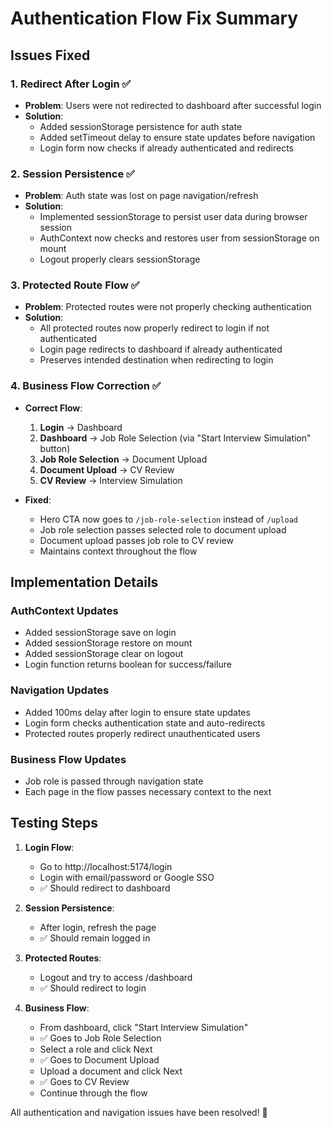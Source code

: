 # Authentication Flow Fix Summary

## Issues Fixed

### 1. **Redirect After Login** ✅
- **Problem**: Users were not redirected to dashboard after successful login
- **Solution**: 
  - Added sessionStorage persistence for auth state
  - Added setTimeout delay to ensure state updates before navigation
  - Login form now checks if already authenticated and redirects

### 2. **Session Persistence** ✅
- **Problem**: Auth state was lost on page navigation/refresh
- **Solution**: 
  - Implemented sessionStorage to persist user data during browser session
  - AuthContext now checks and restores user from sessionStorage on mount
  - Logout properly clears sessionStorage

### 3. **Protected Route Flow** ✅
- **Problem**: Protected routes were not properly checking authentication
- **Solution**:
  - All protected routes now properly redirect to login if not authenticated
  - Login page redirects to dashboard if already authenticated
  - Preserves intended destination when redirecting to login

### 4. **Business Flow Correction** ✅
- **Correct Flow**:
  1. **Login** → Dashboard
  2. **Dashboard** → Job Role Selection (via "Start Interview Simulation" button)
  3. **Job Role Selection** → Document Upload
  4. **Document Upload** → CV Review
  5. **CV Review** → Interview Simulation
  
- **Fixed**:
  - Hero CTA now goes to `/job-role-selection` instead of `/upload`
  - Job role selection passes selected role to document upload
  - Document upload passes job role to CV review
  - Maintains context throughout the flow

## Implementation Details

### AuthContext Updates
- Added sessionStorage save on login
- Added sessionStorage restore on mount
- Added sessionStorage clear on logout
- Login function returns boolean for success/failure

### Navigation Updates
- Added 100ms delay after login to ensure state updates
- Login form checks authentication state and auto-redirects
- Protected routes properly redirect unauthenticated users

### Business Flow Updates
- Job role is passed through navigation state
- Each page in the flow passes necessary context to the next

## Testing Steps

1. **Login Flow**:
   - Go to http://localhost:5174/login
   - Login with email/password or Google SSO
   - ✅ Should redirect to dashboard

2. **Session Persistence**:
   - After login, refresh the page
   - ✅ Should remain logged in

3. **Protected Routes**:
   - Logout and try to access /dashboard
   - ✅ Should redirect to login

4. **Business Flow**:
   - From dashboard, click "Start Interview Simulation"
   - ✅ Goes to Job Role Selection
   - Select a role and click Next
   - ✅ Goes to Document Upload
   - Upload a document and click Next
   - ✅ Goes to CV Review
   - Continue through the flow

All authentication and navigation issues have been resolved! 🎉